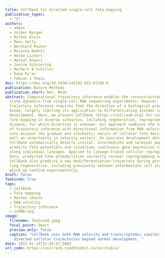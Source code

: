 ```yaml
---
title: CellRank for directed single-cell fate mapping
publication_types:
  - "2"
authors:
  - admin
  - Volker Bergen
  - Michal Klein
  - Manu Setty
  - Bernhard Reuter
  - Mostafa Bakhti
  - Heiko Lickert
  - Meshal Ansari
  - Janine Schniering
  - Herbert B Schiller
  - Dana Pe’er
  - Fabian J Theis
doi: https://doi.org/10.1038/s41592-021-01346-6
publication: Nature Methods
publication_short: Nat. Meth.
abstract: Computational trajectory inference enables the reconstruction of cell
  state dynamics from single-cell RNA sequencing experiments. However,
  trajectory inference requires that the direction of a biological process is
  known, largely limiting its application to differentiating systems in normal
  development. Here, we present CellRank (https://cellrank.org) for single-cell
  fate mapping in diverse scenarios, including regeneration, reprogramming and
  disease, for which direction is unknown. Our approach combines the robustness
  of trajectory inference with directional information from RNA velocity, taking
  into account the gradual and stochastic nature of cellular fate decisions, as
  well as uncertainty in velocity vectors. On pancreas development data,
  CellRank automatically detects initial, intermediate and terminal populations,
  predicts fate potentials and visualizes continuous gene expression trends
  along individual lineages. Applied to lineage-traced cellular reprogramming
  data, predicted fate probabilities correctly recover reprogramming outcomes.
  CellRank also predicts a new dedifferentiation trajectory during postinjury
  lung regeneration, including previously unknown intermediate cell states,
  which we confirm experimentally.
draft: false
featured: true
tags:
  - CellRank
  - Fate mapping
  - Markov chains
  - RNA velocity
  - Trajectory inference
  - scRNA-seq
image:
  filename: featured.jpeg
  focal_point: Smart
  preview_only: false
  caption: "CellRank uses both RNA velocity and transcriptomic similarity to infer
    directed cellular trajectories beyond normal development. "
date: 2022-01-14T15:43:57.500Z
url_code: https://cellrank.readthedocs.io/en/stable/
---
```

